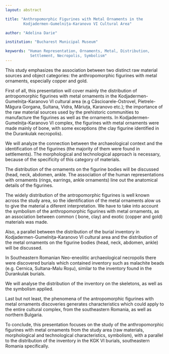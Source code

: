 ```yaml
---
layout: abstract

title: "Anthropomorphic Figurines with Metal Ornaments in the
        Kodjadermen-Gumelnița-Karanovo VI Cultural Area"

author: "Adelina Darie"

institution: "Bucharest Municipal Museum"

keywords: "Human Representation, Ornaments, Metal, Distribution,
           Settlement, Necropolis, Symbolism"
---
```


This study emphasizes the association between two distinct raw
material sources and object categories: the anthropomorphic figurines
with metal ornaments, especially copper and gold.

First of all, this presentation will cover mainly the distribution of
antropomorphic figurines with metal ornaments in the
Kodjadermen-Gumelnița-Karanovo VI cultural area (e.g
Căscioarele-Ostrovel, Pietrele-Măgura Gorgana, Sultana, Vidra,
Măriuța, Karanovo etc.); the importance of the raw material sources
used by the prehistoric communities to manufacture the figurines as
well as the ornaments. In Kodjadermen-Gumelnița-Karanovo VI complex,
the figurines with metal ornaments were made mainly of bone, with some
exceptions (the clay figurine identified in the Durankulak
necropolis).

We will analyze the connection between the archaeological context and
the identification of the figurines (the majority of them were found
in settlements). The morphological and technological approach is
necessary, because of the specificity of this category of materials.

The distribution of the ornaments on the figurine bodies will be
discussed (head, neck, abdomen, ankle. The association of the human
representations with ornaments (rings, earrings, ankle ornaments) line
out the anatomical details of the figurines.

The widely distribution of the antropomorphic figurines is well known
across the study area, so the identification of the metal ornaments
alow us to give the material a diferent interpretation. We have to
take into account the symbolism of the anthropomorphic figurines with
metal ornaments, as an association between common ( bone, clay) and
exotic (copper and gold) materials was made.

Also, a parallel between the distribution of the burial inventory in
Kodjadermen-Gumelnița-Karanovo VI cultural area and the distribution
of the metal ornaments on the figurine bodies (head, neck, abdomen,
ankle) will be discussed.

In Southeastern Romanian Neo-eneolitic archaeological necropolis there
were discovered burials which contained inventory such as malachite
beads (e.g. Cernica, Sultana-Malu Roșu), similar to the inventory
found in the Durankulak burials.

We will analyse the distribution of the inventory on the skeletons, as
well as the symbolism applied.

Last but not least, the phenomena of the antropomorphic figurines with
metal ornaments discoveries generates characteristics which could
apply to the entire cultural complex, from the southeastern Romania,
as well as northern Bulgaria.

To conclude, this presentation focuses on the study of the
anthropomorphic figurines with metal ornaments from the study area
(raw materials, morphological and technological characteristics,
symbolism), with a parallel to the distribution of the inventory in
the KGK VI burials, southeastern Romania specifically.
